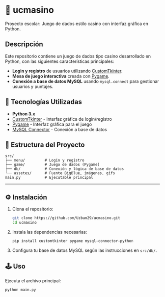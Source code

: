 # 🎲 ucmasino

Proyecto escolar: Juego de dados estilo casino con interfaz gráfica en Python.

## Descripción

Este repositorio contiene un juego de dados tipo casino desarrollado en Python, con las siguientes características principales:

- **Login y registro** de usuarios utilizando [CustomTkinter](https://github.com/TomSchimansky/CustomTkinter).
- **Mesa de juego interactiva** creada con [Pygame](https://www.pygame.org/news).
- **Conexión a base de datos MySQL** usando `mysql.connect` para gestionar usuarios y puntajes.



## 🚀 Tecnologías Utilizadas

- **Python 3.x**
- [CustomTkinter](https://github.com/TomSchimansky/CustomTkinter) - Interfaz gráfica de login/registro
- [Pygame](https://www.pygame.org/news) - Interfaz gráfica para el juego
- [MySQL Connector](https://dev.mysql.com/doc/connector-python/en/) - Conexión a base de datos


## 📁 Estructura del Proyecto

```plaintext
src/
├── menu/         # Login y registro
├── game/         # Juego de dados (Pygame)
├── db/           # Conexión y lógica de base de datos
└── assetes/      # Fuente BigBlue, imágenes, gifs
main.py           # Ejecutable principal 
```

---

## ⚙️ Instalación

1. Clona el repositorio:

   ```bash
   git clone https://github.com/Uzban29/ucmasino.git
   cd ucmasino
   ```

2. Instala las dependencias necesarias:

   ```bash
   pip install customtkinter pygame mysql-connector-python
   ```

3. Configura tu base de datos MySQL según las instrucciones en `src/db/`.



## 🕹️ Uso

Ejecuta el archivo principal:

```bash
python main.py
```

